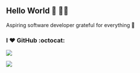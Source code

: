 ## Hello World :sparkling_heart: 👋🏽 

Aspiring software developer grateful for everything :pray:

### I :heart: GitHub :octocat:

![](https://github-readme-stats.vercel.app/api?username=nishkarshraj&count_private=true&theme=merko)

<p><img align="center" src="https://github-readme-streak-stats.herokuapp.com/?user=nishkarshraj&" /></p>
